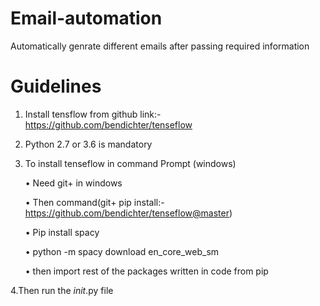 # Email-automation
Automatically genrate different emails after passing required information
# Guidelines
1.	Install tensflow from github link:- https://github.com/bendichter/tenseflow
2.	Python 2.7 or 3.6 is mandatory
3.	To install tenseflow in command Prompt (windows)
  
    •	Need git+ in windows
  
    •	Then command(git+ pip install:- https://github.com/bendichter/tenseflow@master)
 
    •	 Pip install spacy
  
    •	python -m spacy download en_core_web_sm
  
    •	then import rest of the packages written in code from pip
  
 4.Then run the _init_.py file 
